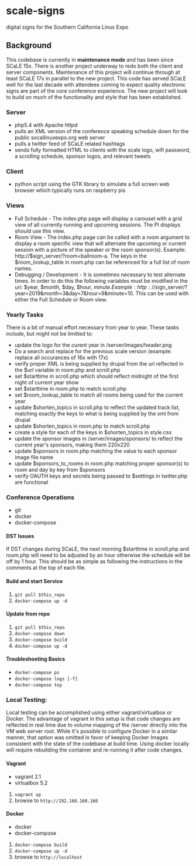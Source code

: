# scale-signs

digital signs for the Southern California Linux Expo

## Background

This codebase is currently in **maintenance mode** and has been since SCaLE 15x. There is another project underway to redo both the client and server components. Maintenance of this project will continue through at least SCaLE 17x in parallel to the new project. This code has served SCaLE well for the last decade with attendees coming to expect quality electronic signs are part of the core conference experience. The new project will look to build on much of the functionality and style that has been established.

### Server

* php5.4 with Apache httpd
* pulls an XML version of the conference speaking schedule down for the public socallinuxexpo.org web server
* pulls a twitter feed of SCaLE related hashtags
* sends fully formatted HTML to clients with the scale logo, wifi password, a scrolling schedule, sponsor logos, and relevant tweets

### Client

* python script using the GTK library to simulate a full screen web browser which typically runs on raspberry pis

### Views

* Full Schedule - The index.php page will display a carousel with a grid view of all currently running and upcoming sessions. The PI displays should use this view.
* Room View - The index.php page can be called with a room argument to display a room specific view that will alternate the upcoming or current session with a picture of the speaker or the room sponsor(s). Example: http://$sign_server/?room=ballroom-a. The keys in the $room_lookup_table in room.php can be referenced for a full list of room names.
* Debugging / Development - It is sometimes necessary to test alternate times. In order to do this the following variables must be modified in the uri: $year, $month, $day, $hour, $minute. Example: http://$sign_server/?year=2019&month=3&day=7&hour=9&minute=10. This can be used with either the Full Schedule or Room view. 

### Yearly Tasks

There is a bit of manual effort necessary from year to year. These tasks include, but might not be limitted to:
* update the logo for the curent year in /server/images/header.png
* Do a search and replace for the previous scale version (example: replace all occurances of 16x with 17x)
* verify proper XML is being supplied by drupal from the url reflected in the $url variable in room.php and scroll.php
* set $starttime in scroll.php which should reflect midnight of the first night of current year show
* set $starttime in room.php to match scroll.php
* set $room_lookup_table to match all rooms being used for the current year
* update $shorten_topics in scroll.php to reflect the updated track list, matching exactly the keys to what is being supplied by the xml from drupal
* update $shorten_topics in room.php to match scroll.php
* create a style for each of the keys in $shorten_topics in style.css
* update the sponsor images in /server/images/sponsors/ to reflect the current year's sponsors, making them 220x220
* update $sponsors in room.php matching the value to each sponsor image file name
* update $sponsors_to_rooms in room.php matching proper sponsor(s) to room and day by key from $sponsors
* verify OAUTH keys and secrets being passed to $settings in twitter.php are functional

### Conference Operations

* git
* docker
* docker-compose

#### DST Issues

If DST changes during SCaLE, the next morning $starttime in scroll.php and room.php will need to be adjusted by an hour otherwise the schedule will be off by 1 hour. This should be as simple as following the instructions in the comments at the top of each file.

#### Build and start Service

1. `git pull $this_repo`
2. `docker-compose up -d`

#### Update from repo

1. `git pull $this_repo`
2. `docker-compose down`
3. `docker-compose build`
4. `docker-compose up -d`

#### Troubleshooting Basics

* `docker-compose ps`
* `docker-compose logs [-f]`
* `docker-compose top`

### Local Testing:

Local testing can be accomplished using either vagrant/virtualbox or Docker. The advantage of vagrant in this setup is that code changes are reflected in real time due to volume mapping of the /server directly into the VM web server root. While it's possible to configure Docker in a similar manner, that option was omitted in favor of keeping Docker Images consistent with the state of the codebase at build time. Using docker locally will require rebuilding the container and re-running it after code changes.

#### Vagrant

* vagrant 2.1
* virtualbox 5.2

1. `vagrant up`
2. browse to `http://192.168.168.168`

#### Docker

* docker
* docker-compose

1. `docker-compose build`
2. `docker-compose up -d`
3. browse to `http://localhost`

